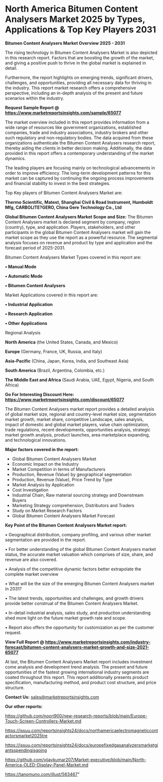# North America Bitumen Content Analysers Market 2025 by Types, Applications & Top Key Players 2031

<Strong> Bitumen Content Analysers Market Overview 2025 - 2031</strong>

The rising technology in Bitumen Content Analysers Market is also depicted in this research report. Factors that are boosting the growth of the market, and giving a positive push to thrive in the global market is explained in detail.

Furthermore, the report highlights on emerging trends, significant drivers, challenges, and opportunities, providing all necessary data for thriving in the industry. This report market research offers a comprehensive perspective, including an in-depth analysis of the present and future scenarios within the industry.

<strong>Request Sample Report @ <a href=https://www.marketreportsinsights.com/sample/65077>https://www.marketreportsinsights.com/sample/65077</a></strong>

The market overview included in this report provides information from a wide range of resources like government organizations, established companies, trade and industry associations, industry brokers and other such regulatory and non-regulatory bodies. The data acquired from these organizations authenticate the Bitumen Content Analysers research report, thereby aiding the clients in better decision making. Additionally, the data provided in this report offers a contemporary understanding of the market dynamics.

The leading players are focusing mainly on technological advancements in order to improve efficiency. The long-term development patterns for this market can be captured by continuing the ongoing process improvements and financial stability to invest in the best strategies.

Top Key players of Bitumen Content Analysers Market are:

<strong>Thermo Scientific, Matest, Shanghai Civil & Road Instrument, Humboldt Mfg, CARBOLITE?GERO, China Gere Technology Co., Ltd</strong>

<strong><b>Global Bitumen Content Analysers Market Scope and Size:</b></strong>
The Bitumen Content Analysers market is declared segment by company, region (country), type, and application. Players, stakeholders, and other participants in the global Bitumen Content Analysers market will gain the market scope as they use the report as a powerful resource. The segmental analysis focuses on revenue and product by type and application and the forecast period of 2025-2031.

Bitumen Content Analysers Market Types covered in this report are:

<strong>• Manual Mode

• Automatic Mode

• Bitumen Content Analysers</strong>

Market Applications covered in this report are:

<strong>• Industrial Application

• Research Application

• Other Applications</strong> 

Regional Analysis

<strong>North America</strong> (the United States, Canada, and Mexico)

<strong>Europe</strong> (Germany, France, UK, Russia, and Italy)

<strong>Asia-Pacific</strong> (China, Japan, Korea, India, and Southeast Asia)

<strong>South America</strong> (Brazil, Argentina, Colombia, etc.)

<strong>The Middle East and Africa</strong> (Saudi Arabia, UAE, Egypt, Nigeria, and South Africa)

<strong>Go For Interesting Discount Here: <a href=https://www.marketreportsinsights.com/discount/65077>https://www.marketreportsinsights.com/discount/65077</a></strong>

The Bitumen Content Analysers market report provides a detailed analysis of global market size, regional and country-level market size, segmentation market growth, market share, competitive Landscape, sales analysis, impact of domestic and global market players, value chain optimization, trade regulations, recent developments, opportunities analysis, strategic market growth analysis, product launches, area marketplace expanding, and technological innovations.

<strong><b>Major factors covered in the report:</b></strong>
<ul>
  <li>Global Bitumen Content Analysers Market </li>
  <li>Economic Impact on the Industry</li>
  <li>Market Competition in terms of Manufacturers</li>
  <li>Production, Revenue (Value) by geographical segmentation</li>
  <li>Production, Revenue (Value), Price Trend by Type</li>
  <li>Market Analysis by Application</li>
  <li>Cost Investigation</li>
  <li>Industrial Chain, Raw material sourcing strategy and Downstream Buyers</li>
  <li>Marketing Strategy comprehension, Distributors and Traders</li>
  <li>Study on Market Research Factors</li>
  <li>Global Bitumen Content Analysers Market Forecast</li>
</ul>

<strong><b>Key Point of the Bitumen Content Analysers Market report:</b></strong>

• Geographical distribution, company profiling, and various other market segmentation are provided in the report.

• For better understanding of the global Bitumen Content Analysers market status, the accurate market valuation which comprises of size, share, and revenue are also covered.

• Analysis of the competitive dynamic factors better extrapolate the complete market overview

• What will be the size of the emerging Bitumen Content Analysers market in 2031?

• The latest trends, opportunities and challenges, and growth drivers provide better construal of the Bitumen Content Analysers Market.

• In-detail industrial analysis, sales study, and production understanding shed more light on the future market growth rate and scope.

• Report also offers the opportunity for customization as per the customer request.

<strong><b>View Full Report @ <a href=https://www.marketreportsinsights.com/industry-forecast/bitumen-content-analysers-market-growth-and-size-2021-65077>https://www.marketreportsinsights.com/industry-forecast/bitumen-content-analysers-market-growth-and-size-2021-65077</a></b></strong>


At last, the Bitumen Content Analysers Market report includes investment come analysis and development trend analysis. The present and future opportunities of the fastest growing international industry segments are coated throughout this report. This report additionally presents product specification, manufacturing method, and product cost structure, and price structure.

<strong>Contact Us:</strong>
sales@marketreportsinsights.com

<strong>Our other reports:</strong>

<a href=https://github.com/noori900/new-research-reports/blob/main/Europe-Touch-Screen-Controllers-Market.md>https://github.com/noori900/new-research-reports/blob/main/Europe-Touch-Screen-Controllers-Market.md</a>

<a href=https://issuu.com/reportsinsights24/docs/northamericaelectromagneticcontactorsmarket2025tre>https://issuu.com/reportsinsights24/docs/northamericaelectromagneticcontactorsmarket2025tre</a>

<a href=https://issuu.com/reportsinsights24/docs/europefixedgasanalyzersmarketgiantsspendingisgoing>https://issuu.com/reportsinsights24/docs/europefixedgasanalyzersmarketgiantsspendingisgoing</a>

<a href=https://github.com/vijaykumar207/Market-executive/blob/main/North-America-OLED-Display-Panel-Market.md>https://github.com/vijaykumar207/Market-executive/blob/main/North-America-OLED-Display-Panel-Market.md</a>

<a href=https://tanomuno.com/illust/563467>https://tanomuno.com/illust/563467</a>"
